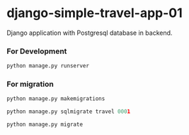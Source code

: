 # django-simple-travel-app-01

Django application with Postgresql database in backend.

### For Development

```python
python manage.py runserver
```

### For migration

```python
python manage.py makemigrations
```

```python
python manage.py sqlmigrate travel 0001
```

```python
python manage.py migrate
```